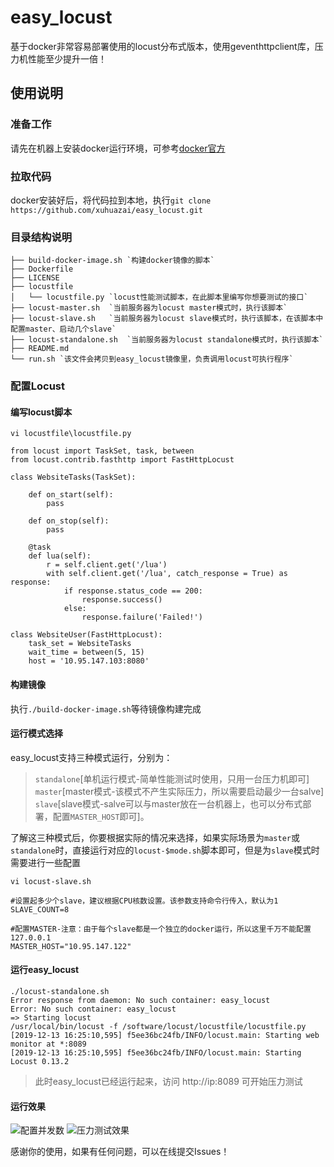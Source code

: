 # easy_locust
基于docker非常容易部署使用的locust分布式版本，使用geventhttpclient库，压力机性能至少提升一倍！

## 使用说明
### 准备工作
请先在机器上安装docker运行环境，可参考[docker官方](https://docs.docker.com/install/ "docker官方")
### 拉取代码
docker安装好后，将代码拉到本地，执行`git clone https://github.com/xuhuazai/easy_locust.git`
### 目录结构说明
    ├── build-docker-image.sh `构建docker镜像的脚本`
    ├── Dockerfile
    ├── LICENSE
    ├── locustfile
    │   └── locustfile.py `locust性能测试脚本，在此脚本里编写你想要测试的接口`
    ├── locust-master.sh  `当前服务器为locust master模式时，执行该脚本`
    ├── locust-slave.sh   `当前服务器为locust slave模式时，执行该脚本，在该脚本中配置master、启动几个slave`
    ├── locust-standalone.sh  `当前服务器为locust standalone模式时，执行该脚本`
    ├── README.md
    └── run.sh `该文件会拷贝到easy_locust镜像里，负责调用locust可执行程序`
### 配置Locust
#### 编写locust脚本
    vi locustfile\locustfile.py
    
    from locust import TaskSet, task, between
    from locust.contrib.fasthttp import FastHttpLocust
    
    class WebsiteTasks(TaskSet):
        
        def on_start(self):
            pass
    
        def on_stop(self):
            pass
    
        @task
        def lua(self):
            r = self.client.get('/lua')
            with self.client.get('/lua', catch_response = True) as response:
                if response.status_code == 200:
                    response.success()
                else:
                    response.failure('Failed!')
    
    class WebsiteUser(FastHttpLocust):
        task_set = WebsiteTasks
        wait_time = between(5, 15)
        host = '10.95.147.103:8080'
    

#### 构建镜像
执行`./build-docker-image.sh`等待镜像构建完成
#### 运行模式选择
easy_locust支持三种模式运行，分别为：


> `standalone`[单机运行模式-简单性能测试时使用，只用一台压力机即可]  
`master`[master模式-该模式不产生实际压力，所以需要启动最少一台salve]  
`slave`[slave模式-salve可以与master放在一台机器上，也可以分布式部署，配置`MASTER_HOST`即可]。



了解这三种模式后，你要根据实际的情况来选择，如果实际场景为`master`或`standalone`时，直接运行对应的`locust-$mode.sh`脚本即可，但是为`slave`模式时需要进行一些配置
    
    vi locust-slave.sh
	
    #设置起多少个slave，建议根据CPU核数设置。该参数支持命令行传入，默认为1
    SLAVE_COUNT=8
    
    #配置MASTER-注意：由于每个slave都是一个独立的docker运行，所以这里千万不能配置127.0.0.1
    MASTER_HOST="10.95.147.122"
#### 运行easy_locust
    ./locust-standalone.sh
    Error response from daemon: No such container: easy_locust
    Error: No such container: easy_locust
    => Starting locust
    /usr/local/bin/locust -f /software/locust/locustfile/locustfile.py
    [2019-12-13 16:25:10,595] f5ee36bc24fb/INFO/locust.main: Starting web monitor at *:8089
    [2019-12-13 16:25:10,595] f5ee36bc24fb/INFO/locust.main: Starting Locust 0.13.2

> 此时easy_locust已经运行起来，访问 http://ip:8089 可开始压力测试

#### 运行效果
![配置并发数](https://ftp.bmp.ovh/imgs/2019/12/daa2461ca44ab484.png "配置并发数")
![压力测试效果](https://ftp.bmp.ovh/imgs/2019/12/b8f1cca3e5b48033.png "压力测试效果")

感谢你的使用，如果有任何问题，可以在线提交Issues！
